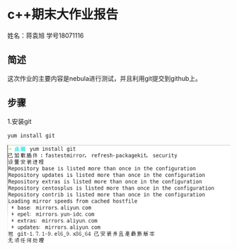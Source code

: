 # c++期末大作业报告
姓名：蒋袁旭
学号18071116

## 简述 
这次作业的主要内容是nebula进行测试，并且利用git提交到github上。 

## 步骤 
1.安装git
```
yum install git 
```
![](https://github.com/piajiguai/report/blob/master/p1.png)

